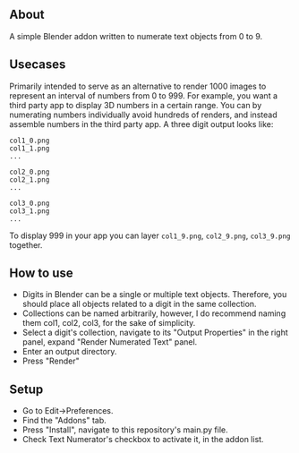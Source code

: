## About
A simple Blender addon written to numerate text objects from 0 to 9.

## Usecases
Primarily intended to serve as an alternative to render 1000 images to represent an interval of numbers from 0 to 999. For example, you want a third party app to display 3D numbers in a certain range. You can by numerating numbers individually avoid hundreds of renders, and instead assemble numbers in the third party app. A three digit output looks like:
```
col1_0.png
col1_1.png
...

col2_0.png
col2_1.png
...

col3_0.png
col3_1.png
...
```
To display 999 in your app you can layer `col1_9.png`, `col2_9.png`, `col3_9.png` together.

## How to use
* Digits in Blender can be a single or multiple text objects. Therefore, you should place all objects related to a digit in the same collection.
* Collections can be named arbitrarily, however, I do recommend naming them col1, col2, col3, for the sake of simplicity.
* Select a digit's collection, navigate to its "Output Properties" in the right panel, expand "Render Numerated Text" panel.
* Enter an output directory.
* Press "Render"

## Setup
* Go to Edit->Preferences.
* Find the "Addons" tab.
* Press "Install", navigate to this repository's main.py file.
* Check Text Numerator's checkbox to activate it, in the addon list.

